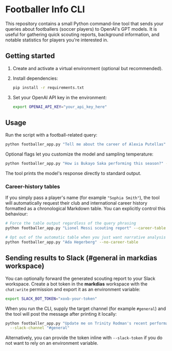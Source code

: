 # Footballer Info CLI

This repository contains a small Python command-line tool that sends your
queries about footballers (soccer players) to OpenAI's GPT models. It is useful
for gathering quick scouting reports, background information, and notable
statistics for players you're interested in.

## Getting started

1. Create and activate a virtual environment (optional but recommended).
2. Install dependencies:

   ```bash
   pip install -r requirements.txt
   ```

3. Set your OpenAI API key in the environment:

   ```bash
   export OPENAI_API_KEY="your_api_key_here"
   ```

## Usage

Run the script with a football-related query:

```bash
python footballer_app.py "Tell me about the career of Alexia Putellas"
```

Optional flags let you customize the model and sampling temperature:

```bash
python footballer_app.py "How is Bukayo Saka performing this season?" --model gpt-4.1 --temperature 0.4
```

The tool prints the model's response directly to standard output.

### Career-history tables

If you simply pass a player's name (for example `"Sophia Smith"`), the tool will
automatically request their club and international career history formatted as a
chronological Markdown table. You can explicitly control this behaviour:

```bash
# Force the table output regardless of the query phrasing
python footballer_app.py "Lionel Messi scouting report" --career-table

# Opt out of the automatic table when you just want narrative analysis
python footballer_app.py "Ada Hegerberg" --no-career-table
```

## Sending results to Slack (#general in markdias workspace)

You can optionally forward the generated scouting report to your Slack workspace.
Create a bot token in the **markdias** workspace with the `chat:write`
permission and export it as an environment variable:

```bash
export SLACK_BOT_TOKEN="xoxb-your-token"
```

When you run the CLI, supply the target channel (for example `#general`) and the
tool will post the message after printing it locally:

```bash
python footballer_app.py "Update me on Trinity Rodman's recent performances" \
  --slack-channel "#general"
```

Alternatively, you can provide the token inline with `--slack-token` if you do
not want to rely on an environment variable.
